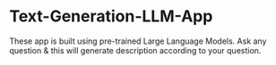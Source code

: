 # Text-Generation-LLM-App

These app is built using pre-trained Large Language Models. Ask any question &amp; this will generate description according to your question.

